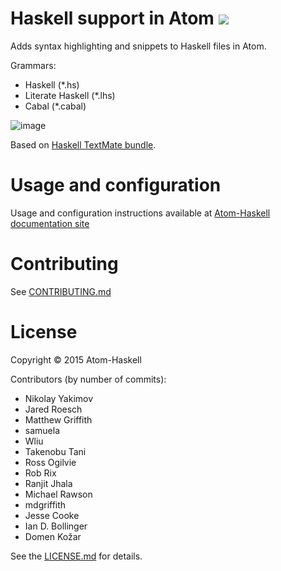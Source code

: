 # Haskell support in Atom [![](https://travis-ci.org/atom-haskell/language-haskell.svg?branch=master)](https://travis-ci.org/atom-haskell/language-haskell)

Adds syntax highlighting and snippets to Haskell files in Atom.

Grammars:

* Haskell (\*.hs)
* Literate Haskell (\*.lhs)
* Cabal (\*.cabal)

![image](https://cloud.githubusercontent.com/assets/7275622/8120540/f16d7ee6-10a8-11e5-9b9d-223ff05a54c6.png)

Based on [Haskell TextMate bundle](https://github.com/textmate/haskell.tmbundle).

# Usage and configuration

Usage and configuration instructions available at [Atom-Haskell documentation site](https://atom-haskell.github.io/core-packages/language-haskell/)

# Contributing

See [CONTRIBUTING.md](https://github.com/atom-haskell/language-haskell/blob/master/CONTRIBUTING.md)

# License

Copyright © 2015 Atom-Haskell

Contributors (by number of commits):

<!-- BEGIN CONTRIBUTORS LIST -->
-   Nikolay Yakimov
-   Jared Roesch
-   Matthew Griffith
-   samuela
-   Wliu
-   Takenobu Tani
-   Ross Ogilvie
-   Rob Rix
-   Ranjit Jhala
-   Michael Rawson
-   mdgriffith
-   Jesse Cooke
-   Ian D. Bollinger
-   Domen Kožar

<!-- END CONTRIBUTORS LIST -->

See the [LICENSE.md][LICENSE] for details.

[LICENSE]: https://github.com/atom-haskell/language-haskell/blob/master/LICENSE.md
